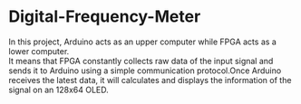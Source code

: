 # Digital-Frequency-Meter
In this project, Arduino acts as an upper computer while FPGA acts as a lower computer.</br>
It means that FPGA constantly collects raw data of the input signal and sends it to Arduino using a simple communication protocol.Once Arduino receives the latest data, it will calculates and displays the information of the signal on an 128x64 OLED.

